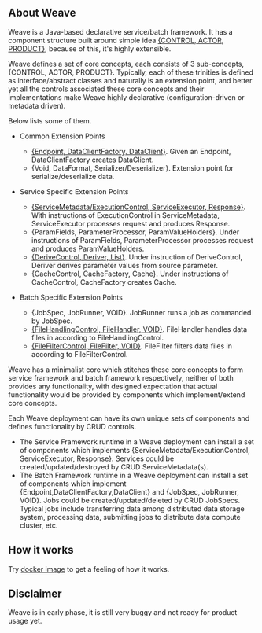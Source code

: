 ## About Weave  
Weave is a Java-based declarative service/batch framework. It has a component structure built around simple idea 
[{CONTROL, ACTOR, PRODUCT}](https://aftersound.github.io/weave/control-actor-product-component-structure), because of this, it's highly 
extensible.

Weave defines a set of core concepts, each consists of 3 sub-concepts, {CONTROL, ACTOR, PRODUCT}. Typically, each of these trinities is 
defined as interface/abstract classes and naturally is an extension point, and better yet all the controls associated these core concepts 
and their implementations make Weave highly declarative (configuration-driven or metadata driven).

Below lists some of them.
* Common Extension Points
  * [{Endpoint, DataClientFactory, DataClient}](https://aftersound.github.io/weave/data-client-factory-development-guide). Given an 
  Endpoint, DataClientFactory creates DataClient.
  * {Void, DataFormat, Serializer/Deserializer}. Extension point for serialize/deserialize data.
* Service Specific Extension Points
  * [{ServiceMetadata/ExecutionControl, ServiceExecutor, Response}](https://aftersound.github.io/weave/service-executor-development-guide). 
  With instructions of ExecutionControl in ServiceMetadata, ServiceExecutor processes request and produces Response.
  * {ParamFields, ParameterProcessor, ParamValueHolders}. Under instructions of ParamFields, ParameterProcessor processes request and 
  produces ParamValueHolders.
  * [{DeriveControl, Deriver, List}](https://aftersound.github.io/weave/param-deriver-development-guide). Under instruction of 
  DeriveControl, Deriver derives parameter values from source parameter.
  * {CacheControl, CacheFactory, Cache}. Under instructions of CacheControl, CacheFactory creates Cache.

* Batch Specific Extension Points
  * {JobSpec, JobRunner, VOID}. JobRunner runs a job as commanded by JobSpec.
  * [{FileHandlingControl, FileHandler, VOID}](https://aftersound.github.io/weave/file-handler-development-guide). FileHandler handles data 
  files in according to FileHandlingControl.
  * [{FileFilterControl, FileFilter, VOID}](https://aftersound.github.io/weave/file-filter-development-guide). FileFilter filters data 
  files in according to FileFilterControl. 

Weave has a minimalist core which stitches these core concepts to form service framework and batch framework respectively, neither of both 
provides any functionality, with designed expectation that actual functionality would be provided by components which implement/extend core 
concepts.  

Each Weave deployment can have its own unique sets of components and defines functionality by CRUD controls. 
- The Service Framework runtime in a  Weave deployment can install a set of components which implements {ServiceMetadata/ExecutionControl, 
ServiceExecutor, Response}. Services could be created/updated/destroyed by CRUD ServiceMetadata(s).  
- The Batch Framework runtime in a Weave deployment can install a set of components which implement {Endpoint,DataClientFactory,DataClient} 
and {JobSpec, JobRunner, VOID}. Jobs could be created/updated/deleted by CRUD JobSpecs. Typical jobs include transferring data among 
distributed data storage system, processing data, submitting jobs to distribute data compute cluster, etc.

## How it works
Try [docker image](https://hub.docker.com/r/aftersound/weave) to get a feeling of how it works.

## Disclaimer
Weave is in early phase, it is still very buggy and not ready for product usage yet.




